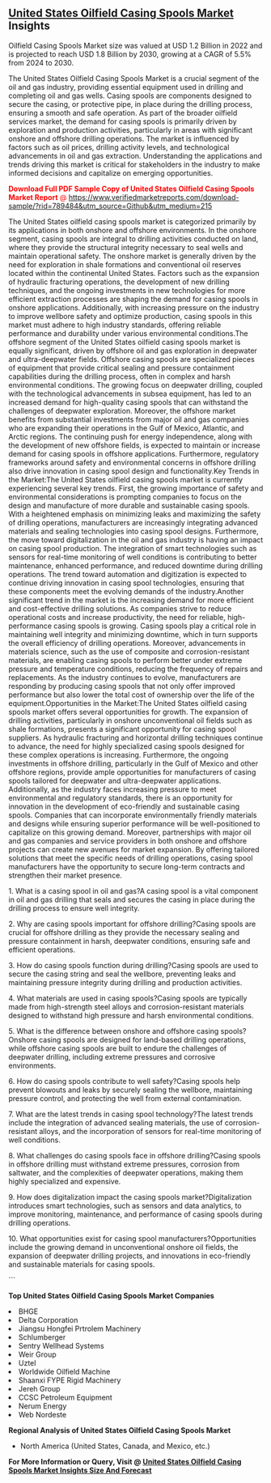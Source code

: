 <h2><a href="https://www.verifiedmarketreports.com/download-sample/?rid=789484&amp;utm_source=Github&amp;utm_medium=215" target="_blank">United States Oilfield Casing Spools Market</a> Insights</h2><p>Oilfield Casing Spools Market size was valued at USD 1.2 Billion in 2022 and is projected to reach USD 1.8 Billion by 2030, growing at a CAGR of 5.5% from 2024 to 2030.</p><p><p>The United States Oilfield Casing Spools Market is a crucial segment of the oil and gas industry, providing essential equipment used in drilling and completing oil and gas wells. Casing spools are components designed to secure the casing, or protective pipe, in place during the drilling process, ensuring a smooth and safe operation. As part of the broader oilfield services market, the demand for casing spools is primarily driven by exploration and production activities, particularly in areas with significant onshore and offshore drilling operations. The market is influenced by factors such as oil prices, drilling activity levels, and technological advancements in oil and gas extraction. Understanding the applications and trends driving this market is critical for stakeholders in the industry to make informed decisions and capitalize on emerging opportunities. <p><span class=""><span style="color: #ff0000;"><strong>Download Full PDF Sample Copy of United States Oilfield Casing Spools Market Report</strong> @ </span><a href="https://www.verifiedmarketreports.com/download-sample/?rid=789484&amp;utm_source=Github&amp;utm_medium=215" target="_blank">https://www.verifiedmarketreports.com/download-sample/?rid=789484&amp;utm_source=Github&amp;utm_medium=215</a></span></p>The United States oilfield casing spools market is categorized primarily by its applications in both onshore and offshore environments. In the onshore segment, casing spools are integral to drilling activities conducted on land, where they provide the structural integrity necessary to seal wells and maintain operational safety. The onshore market is generally driven by the need for exploration in shale formations and conventional oil reserves located within the continental United States. Factors such as the expansion of hydraulic fracturing operations, the development of new drilling techniques, and the ongoing investments in new technologies for more efficient extraction processes are shaping the demand for casing spools in onshore applications. Additionally, with increasing pressure on the industry to improve wellbore safety and optimize production, casing spools in this market must adhere to high industry standards, offering reliable performance and durability under various environmental conditions.The offshore segment of the United States oilfield casing spools market is equally significant, driven by offshore oil and gas exploration in deepwater and ultra-deepwater fields. Offshore casing spools are specialized pieces of equipment that provide critical sealing and pressure containment capabilities during the drilling process, often in complex and harsh environmental conditions. The growing focus on deepwater drilling, coupled with the technological advancements in subsea equipment, has led to an increased demand for high-quality casing spools that can withstand the challenges of deepwater exploration. Moreover, the offshore market benefits from substantial investments from major oil and gas companies who are expanding their operations in the Gulf of Mexico, Atlantic, and Arctic regions. The continuing push for energy independence, along with the development of new offshore fields, is expected to maintain or increase demand for casing spools in offshore applications. Furthermore, regulatory frameworks around safety and environmental concerns in offshore drilling also drive innovation in casing spool design and functionality.Key Trends in the Market:The United States oilfield casing spools market is currently experiencing several key trends. First, the growing importance of safety and environmental considerations is prompting companies to focus on the design and manufacture of more durable and sustainable casing spools. With a heightened emphasis on minimizing leaks and maximizing the safety of drilling operations, manufacturers are increasingly integrating advanced materials and sealing technologies into casing spool designs. Furthermore, the move toward digitalization in the oil and gas industry is having an impact on casing spool production. The integration of smart technologies such as sensors for real-time monitoring of well conditions is contributing to better maintenance, enhanced performance, and reduced downtime during drilling operations. The trend toward automation and digitization is expected to continue driving innovation in casing spool technologies, ensuring that these components meet the evolving demands of the industry.Another significant trend in the market is the increasing demand for more efficient and cost-effective drilling solutions. As companies strive to reduce operational costs and increase productivity, the need for reliable, high-performance casing spools is growing. Casing spools play a critical role in maintaining well integrity and minimizing downtime, which in turn supports the overall efficiency of drilling operations. Moreover, advancements in materials science, such as the use of composite and corrosion-resistant materials, are enabling casing spools to perform better under extreme pressure and temperature conditions, reducing the frequency of repairs and replacements. As the industry continues to evolve, manufacturers are responding by producing casing spools that not only offer improved performance but also lower the total cost of ownership over the life of the equipment.Opportunities in the Market:The United States oilfield casing spools market offers several opportunities for growth. The expansion of drilling activities, particularly in onshore unconventional oil fields such as shale formations, presents a significant opportunity for casing spool suppliers. As hydraulic fracturing and horizontal drilling techniques continue to advance, the need for highly specialized casing spools designed for these complex operations is increasing. Furthermore, the ongoing investments in offshore drilling, particularly in the Gulf of Mexico and other offshore regions, provide ample opportunities for manufacturers of casing spools tailored for deepwater and ultra-deepwater applications. Additionally, as the industry faces increasing pressure to meet environmental and regulatory standards, there is an opportunity for innovation in the development of eco-friendly and sustainable casing spools. Companies that can incorporate environmentally friendly materials and designs while ensuring superior performance will be well-positioned to capitalize on this growing demand. Moreover, partnerships with major oil and gas companies and service providers in both onshore and offshore projects can create new avenues for market expansion. By offering tailored solutions that meet the specific needs of drilling operations, casing spool manufacturers have the opportunity to secure long-term contracts and strengthen their market presence.<p>1. What is a casing spool in oil and gas?A casing spool is a vital component in oil and gas drilling that seals and secures the casing in place during the drilling process to ensure well integrity.</p><p>2. Why are casing spools important for offshore drilling?Casing spools are crucial for offshore drilling as they provide the necessary sealing and pressure containment in harsh, deepwater conditions, ensuring safe and efficient operations.</p><p>3. How do casing spools function during drilling?Casing spools are used to secure the casing string and seal the wellbore, preventing leaks and maintaining pressure integrity during drilling and production activities.</p><p>4. What materials are used in casing spools?Casing spools are typically made from high-strength steel alloys and corrosion-resistant materials designed to withstand high pressure and harsh environmental conditions.</p><p>5. What is the difference between onshore and offshore casing spools?Onshore casing spools are designed for land-based drilling operations, while offshore casing spools are built to endure the challenges of deepwater drilling, including extreme pressures and corrosive environments.</p><p>6. How do casing spools contribute to well safety?Casing spools help prevent blowouts and leaks by securely sealing the wellbore, maintaining pressure control, and protecting the well from external contamination.</p><p>7. What are the latest trends in casing spool technology?The latest trends include the integration of advanced sealing materials, the use of corrosion-resistant alloys, and the incorporation of sensors for real-time monitoring of well conditions.</p><p>8. What challenges do casing spools face in offshore drilling?Casing spools in offshore drilling must withstand extreme pressures, corrosion from saltwater, and the complexities of deepwater operations, making them highly specialized and expensive.</p><p>9. How does digitalization impact the casing spools market?Digitalization introduces smart technologies, such as sensors and data analytics, to improve monitoring, maintenance, and performance of casing spools during drilling operations.</p><p>10. What opportunities exist for casing spool manufacturers?Opportunities include the growing demand in unconventional onshore oil fields, the expansion of deepwater drilling projects, and innovations in eco-friendly and sustainable materials for casing spools.</p>```</p><p><strong>Top United States Oilfield Casing Spools Market Companies</strong></p><div data-test-id=""><p><li>BHGE</li><li> Delta Corporation</li><li> Jiangsu Hongfei Prtrolem Machinery</li><li> Schlumberger</li><li> Sentry Wellhead Systems</li><li> Weir Group</li><li> Uztel</li><li> Worldwide Oilfield Machine</li><li> Shaanxi FYPE Rigid Machinery</li><li> Jereh Group</li><li> CCSC Petroleum Equipment</li><li> Nerum Energy</li><li> Web Nordeste</li></p><div><strong>Regional Analysis of&nbsp;United States Oilfield Casing Spools Market</strong></div><ul><li dir="ltr"><p dir="ltr">North America&nbsp;(United States, Canada, and Mexico, etc.)</p></li></ul><p><strong>For More Information or Query, Visit @&nbsp;</strong><strong><a href="https://www.verifiedmarketreports.com/product/oilfield-casing-spools-market/?utm_source=Github&amp;utm_medium=215" target="_blank">United States Oilfield Casing Spools Market Insights Size And Forecast</a></strong></p></div>
